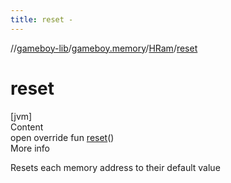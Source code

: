 ```yaml
---
title: reset -
---
```

//[gameboy-lib](../../index.md)/[gameboy.memory](../index.md)/[HRam](index.md)/[reset](reset.md)



# reset  
[jvm]  
Content  
open override fun [reset](reset.md)()  
More info  


Resets each memory address to their default value

  



